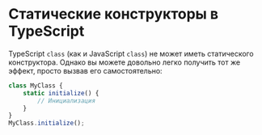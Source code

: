 # Статические конструкторы в TypeScript

TypeScript `class` (как и JavaScript `class`) не может иметь статического конструктора. Однако вы можете довольно легко получить тот же эффект, просто вызвав его самостоятельно:

```ts
class MyClass {
    static initialize() {
        // Инициализация
    }
}
MyClass.initialize();
```
